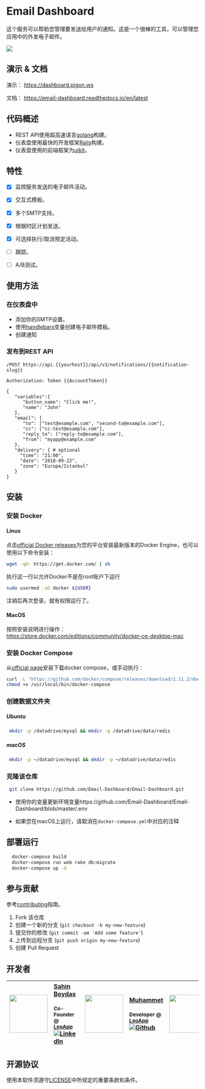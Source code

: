 # Email Dashboard

这个服务可以帮助您管理要发送给用户的通知。这是一个很棒的工具，可以管理您应用中的外发电子邮件。

![](https://github.com/Email-Dashboard/Email-Dashboard/blob/master/docs/assets/intro.gif?raw=true)

## 演示 & 文档

演示： https://dashboard.pigon.ws

文档： https://email-dashboard.readthedocs.io/en/latest

## 代码概述
* REST API使用超高速语言[golang](https://github.com/golang/go)构建。
* 仪表盘使用最快的开发框架[Rails](https://github.com/rails/rails)构建。
* 仪表盘使用的前端框架为[uikit](https://github.com/uikit/uikit)。


## 特性
- [x] 监控服务发送的电子邮件活动。
- [x] 交互式模板。
- [x] 多个SMTP支持。
- [x] 根据时区计划发送。
- [x] 可选择执行/取消预定活动。
- [ ] 跟踪。
- [ ] A/B测试。


## 使用方法
### 在仪表盘中
* 添加你的SMTP设置。
* 使用[handlebars](http://handlebarsjs.com/)变量创建电子邮件模板。
* 创建通知

### 发布到REST API

`/POST https://api.{{yourhost}}/api/v3/notifications/{{notification-slug}}`

`Authorization: Token {{AccountToken}}`


```
{
   "variables":{
      "button_name": "Click me!",
      "name": "John"
   },
   "email": {
      "to": ["test@example.com", "second-to@example.com"],
      "cc": ["cc-test@example.com"],
      "reply_to": ["reply-to@example.com"],
      "from": "myapp@example.com"
   },
   "delivery": { # optional
     "time": "21:00",
     "date": "2018-09-22",
     "zone": "Europe/Istanbul"
   }
}
```

## 安装

### 安装 Docker

#### Linux
点击[official Docker releases](http://docs.docker.com/engine/installation/)为您的平台安装最新版本的Docker Engine，也可以使用以下命令安装：

```bash
wget -qO- https://get.docker.com/ | sh
```

执行这一行以允许Docker不是在root账户下运行
```bash
sudo usermod -aG docker ${USER}
```
注销后再次登录，就有权限运行了。

#### MacOS
按照安装说明进行操作：https://store.docker.com/editions/community/docker-ce-desktop-mac

### 安装 Docker Compose
从[official page](https://docs.docker.com/compose/install/)安装下载docker compose，或手动执行：

```bash
curl -L "https://github.com/docker/compose/releases/download/1.11.2/docker-compose-$(uname -s)-$(uname -m)" -o /usr/local/bin/docker-compose
chmod +x /usr/local/bin/docker-compose
```

### 创建数据文件夹

##### Ubuntu
```bash
 mkdir -p /datadrive/mysql && mkdir -p /datadrive/data/redis
```

##### macOS
```bash
 mkdir -p ~/datadrive/mysql && mkdir -p ~/datadrive/data/redis
```

### 克隆该仓库

```bash
 git clone https://github.com/Email-Dashboard/Email-Dashboard.git
```

* 使用你的变量更新环境变量https://github.com/Email-Dashboard/Email-Dashboard/blob/master/.env

* 如果您在macOS上运行，请取消在`docker-compose.yml`中对应的注释

## 部署运行

```bash
  docker-compose build
  docker-compose run web rake db:migrate
  docker-compose up -d
```

## 参与贡献
参考[contributing](https://email-dashboard.readthedocs.io/en/latest/Contributing/)指南。

1. Fork 该仓库
2. 创建一个新的分支 (`git checkout -b my-new-feature`)
3. 提交你的修改 (`git commit -am 'Add some feature'`)
4. 上传到远程分支 (`git push origin my-new-feature`)
5. 创建 Pull Request

## 开发者
| [<img src="https://pbs.twimg.com/profile_images/508440350495485952/U1VH52UZ_200x200.jpeg" width="100px;"/>](https://twitter.com/sahinboydas)   | [Sahin Boydas](https://twitter.com/sahinboydas)<br/><br/><sub>Co-Founder @ [LeoApp](https://leoapp.com)</sub><br/> [![LinkedIn][1.1]][1]| [<img src="https://avatars1.githubusercontent.com/u/989759?s=460&v=4" width="100px;"/>](https://github.com/muhammet)   | [Muhammet](https://github.com/muhammet)<br/><br/><sub>Developer @ [LeoApp](https://leoapp.com)</sub><br/> [![Github][2.1]][2] | [<img src="https://avatars1.githubusercontent.com/u/8470005?s=460&v=4" width="100px;"/>](https://github.com/sadikay)   | [Sadik](https://github.com/sadikay)<br/><br/><sub>Developer @ [LeoApp](http://leoapp.com)</sub><br/> [![Github][3.1]][3]
| - | :- | - | :- | - | :- |

[1.1]: https://www.kingsfund.org.uk/themes/custom/kingsfund/dist/img/svg/sprite-icon-linkedin.svg (linkedin icon)
[1]: https://www.linkedin.com/in/sahinboydas
[2.1]: http://i.imgur.com/9I6NRUm.png (github.com/muhammet)
[2]: http://www.github.com/muhammet
[3.1]: http://i.imgur.com/9I6NRUm.png (github.com/sadikay)
[3]: http://www.github.com/sadikay

## 开源协议

使用本软件须遵守[LICENSE](LICENSE)中所规定的重要条款和条件。


